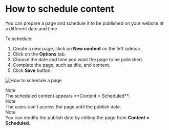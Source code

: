 # How to schedule content
<!-- Position: 4 -->

You can prepare a page and schedule it to be published on your website at a different date and time.

To schedule:
1. Create a new page, click on **New content** on the left sidebar.
2. Click on the **Options** tab.
3. Choose the date and time you want the page to be published.
5. Complete the page, such as title, and content.
6. Click **Save** button.

![How to schedule a page](https://df6m0u2ovo2fu.cloudfront.net/images/documentation-english/scheduled-page.png)

<div class="note">
<div class="title">Note</div>
The scheduled content appears **Content > Scheduled**.
</div>

<div class="note">
<div class="title">Note</div>
The users can't access the page until the publish date.
</div>

<div class="note">
<div class="title">Note</div>
You can modify the publish date by editing the page from <b>Content > Scheduled</b>.
</div>